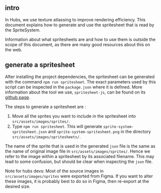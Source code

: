## intro
In Hubs, we use texture atlassing to improve rendering efficiency. This document explains how to generate and use the spritesheet that is read by the SpriteSystem. 

Information about what spritesheets are and how to use them is outside the scope of this document, as there are many good resources about this on the web. 

## generate a spritesheet

After installing the project dependencies, the spritesheet can be generated with the command `npm run spritesheet`. The exact parameters used by this script can be inspected in the `package.json` where it is defined. More information about the tool we use, `spritesheet-js`, can be found on its [github page](https://github.com/krzysztof-o/spritesheet.js/).

The steps to generate a spritesheet are :

1. Move all the sprites you want to include in the spritesheet into `src/assets/images/sprites/`. 
1. Type `npm run spritesheet`. This will generate `sprite-system-spritesheet.json` and `sprite-system-spritesheet.png` in the directory `src/assets/images/spritesheets/`.

The name of the sprite that is used in the generated `json` file is the same as the name of original image file in `src/assets/images/sprites/`. Hence we refer to the image within a spritesheet by its associated filename. This may lead to some confusion, but should be clear when inspecting the `json` file.

Note for hubs devs: Most of the source images in `src/assets/images/sprites` were exported from Figma. If you want to alter these images, it is probably best to do so in Figma, then re-export at the desired size.

